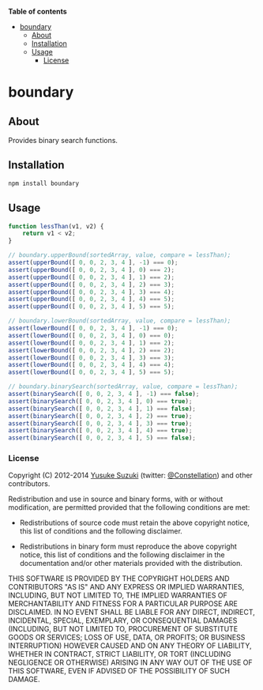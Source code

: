 <!-- START doctoc generated TOC please keep comment here to allow auto update -->
<!-- DON'T EDIT THIS SECTION, INSTEAD RE-RUN doctoc TO UPDATE -->
**Table of contents**

- [boundary](#boundary)
  - [About](#about)
  - [Installation](#installation)
  - [Usage](#usage)
    - [License](#license)

<!-- END doctoc generated TOC please keep comment here to allow auto update -->

boundary
==============


## About

Provides binary search functions.

## Installation

```sh
npm install boundary
```

## Usage

```js
function lessThan(v1, v2) {
    return v1 < v2;
}

// boundary.upperBound(sortedArray, value, compare = lessThan);
assert(upperBound([ 0, 0, 2, 3, 4 ], -1) === 0);
assert(upperBound([ 0, 0, 2, 3, 4 ], 0) === 2);
assert(upperBound([ 0, 0, 2, 3, 4 ], 1) === 2);
assert(upperBound([ 0, 0, 2, 3, 4 ], 2) === 3);
assert(upperBound([ 0, 0, 2, 3, 4 ], 3) === 4);
assert(upperBound([ 0, 0, 2, 3, 4 ], 4) === 5);
assert(upperBound([ 0, 0, 2, 3, 4 ], 5) === 5);

// boundary.lowerBound(sortedArray, value, compare = lessThan);
assert(lowerBound([ 0, 0, 2, 3, 4 ], -1) === 0);
assert(lowerBound([ 0, 0, 2, 3, 4 ], 0) === 0);
assert(lowerBound([ 0, 0, 2, 3, 4 ], 1) === 2);
assert(lowerBound([ 0, 0, 2, 3, 4 ], 2) === 2);
assert(lowerBound([ 0, 0, 2, 3, 4 ], 3) === 3);
assert(lowerBound([ 0, 0, 2, 3, 4 ], 4) === 4);
assert(lowerBound([ 0, 0, 2, 3, 4 ], 5) === 5);

// boundary.binarySearch(sortedArray, value, compare = lessThan);
assert(binarySearch([ 0, 0, 2, 3, 4 ], -1) === false);
assert(binarySearch([ 0, 0, 2, 3, 4 ], 0) === true);
assert(binarySearch([ 0, 0, 2, 3, 4 ], 1) === false);
assert(binarySearch([ 0, 0, 2, 3, 4 ], 2) === true);
assert(binarySearch([ 0, 0, 2, 3, 4 ], 3) === true);
assert(binarySearch([ 0, 0, 2, 3, 4 ], 4) === true);
assert(binarySearch([ 0, 0, 2, 3, 4 ], 5) === false);
```

### License

Copyright (C) 2012-2014 [Yusuke Suzuki](http://github.com/Constellation)
 (twitter: [@Constellation](http://twitter.com/Constellation)) and other contributors.

Redistribution and use in source and binary forms, with or without
modification, are permitted provided that the following conditions are met:

  * Redistributions of source code must retain the above copyright
    notice, this list of conditions and the following disclaimer.

  * Redistributions in binary form must reproduce the above copyright
    notice, this list of conditions and the following disclaimer in the
    documentation and/or other materials provided with the distribution.

THIS SOFTWARE IS PROVIDED BY THE COPYRIGHT HOLDERS AND CONTRIBUTORS "AS IS"
AND ANY EXPRESS OR IMPLIED WARRANTIES, INCLUDING, BUT NOT LIMITED TO, THE
IMPLIED WARRANTIES OF MERCHANTABILITY AND FITNESS FOR A PARTICULAR PURPOSE
ARE DISCLAIMED. IN NO EVENT SHALL <COPYRIGHT HOLDER> BE LIABLE FOR ANY
DIRECT, INDIRECT, INCIDENTAL, SPECIAL, EXEMPLARY, OR CONSEQUENTIAL DAMAGES
(INCLUDING, BUT NOT LIMITED TO, PROCUREMENT OF SUBSTITUTE GOODS OR SERVICES;
LOSS OF USE, DATA, OR PROFITS; OR BUSINESS INTERRUPTION) HOWEVER CAUSED AND
ON ANY THEORY OF LIABILITY, WHETHER IN CONTRACT, STRICT LIABILITY, OR TORT
(INCLUDING NEGLIGENCE OR OTHERWISE) ARISING IN ANY WAY OUT OF THE USE OF
THIS SOFTWARE, EVEN IF ADVISED OF THE POSSIBILITY OF SUCH DAMAGE.
